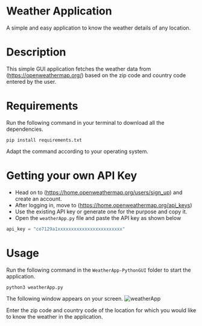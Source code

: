 # Weather Application
A simple and easy application to know the weather details of any location.

# Description
This simple GUI application fetches the weather data from (https://openweathermap.org/) based on the zip code and country code entered by the user.

# Requirements
Run the following command in your terminal to download all the dependencies.
```
pip install requirements.txt
```
Adapt the command according to your operating system.

# Getting your own API Key
- Head on to (https://home.openweathermap.org/users/sign_up) and create an account.
- After logging in, move to (https://home.openweathermap.org/api_keys)
- Use the existing API key or generate one for the purpose and copy it.
- Open the `weatherApp.py` file and paste the API key as shown below
```py
api_key = "ce7129a1xxxxxxxxxxxxxxxxxxxxxxxx"
```

# Usage
Run the following command in the `WeatherApp-PythonGUI` folder to start the application.
```
python3 weatherApp.py
```

The following window appears on your screen.  ![weatherApp](https://files.catbox.moe/ohvfy4.JPG)

Enter the zip code and country code of the location for which you would like to know the weather in the application.

